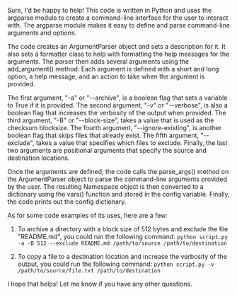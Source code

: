 Sure, I'd be happy to help! This code is written in Python and uses the argparse module to create a command-line interface for the user to interact with. The argparse module makes it easy to define and parse command-line arguments and options.

The code creates an ArgumentParser object and sets a description for it. It also sets a formatter class to help with formatting the help messages for the arguments. The parser then adds several arguments using the add_argument() method. Each argument is defined with a short and long option, a help message, and an action to take when the argument is provided.

The first argument, "-a" or "--archive", is a boolean flag that sets a variable to True if it is provided. The second argument, "-v" or "--verbose", is also a boolean flag that increases the verbosity of the output when provided. The third argument, "-B" or "--block-size", takes a value that is used as the checksum blocksize. The fourth argument, "--ignore-existing", is another boolean flag that skips files that already exist. The fifth argument, "--exclude", takes a value that specifies which files to exclude. Finally, the last two arguments are positional arguments that specify the source and destination locations.

Once the arguments are defined, the code calls the parse_args() method on the ArgumentParser object to parse the command-line arguments provided by the user. The resulting Namespace object is then converted to a dictionary using the vars() function and stored in the config variable. Finally, the code prints out the config dictionary.

As for some code examples of its uses, here are a few:

1. To archive a directory with a block size of 512 bytes and exclude the file "README.md", you could run the following command:
`python script.py -a -B 512 --exclude README.md /path/to/source /path/to/destination`

2. To copy a file to a destination location and increase the verbosity of the output, you could run the following command:
`python script.py -v /path/to/source/file.txt /path/to/destination`

I hope that helps! Let me know if you have any other questions.